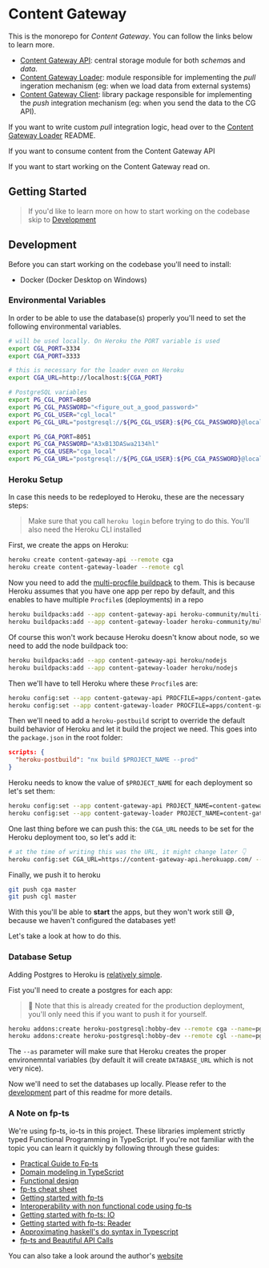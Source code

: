 # Content Gateway

This is the monorepo for _Content Gateway_. You can follow the links below to learn more.

-   [Content Gateway API](/apps/content-gateway-api): central storage module for both *schema*s and _data_.
-   [Content Gateway Loader](/apps/content-gateway-loader): module responsible for implementing the _pull_ ingeration mechanism (eg: when we load data from external systems)
-   [Content Gateway Client](/libs/banklessdao/content-gateway-client): library package responsible for implementing the _push_ integration mechanism (eg: when you send the data to the CG API).

If you want to write custom _pull_ integration logic, head over to the [Content Gateway Loader](/apps/content-gateway-loader) README.

If you want to consume content from the Content Gateway API

If you want to start working on the Content Gateway read on.

## Getting Started

> If you'd like to learn more on how to start working on the codebase skip to [Development](#development)

## Development

Before you can start working on the codebase you'll need to install:

-   Docker (Docker Desktop on Windows)

### Environmental Variables

In order to be able to use the database(s) properly you'll need to set the following environmental variables.

```bash
# will be used locally. On Heroku the PORT variable is used
export CGL_PORT=3334
export CGA_PORT=3333

# this is necessary for the loader even on Heroku
export CGA_URL=http://localhost:${CGA_PORT}

# PostgreSQL variables
export PG_CGL_PORT=8050
export PG_CGL_PASSWORD="<figure_out_a_good_password>"
export PG_CGL_USER="cgl_local"
export PG_CGL_URL="postgresql://${PG_CGL_USER}:${PG_CGL_PASSWORD}@localhost:${PG_CGL_PORT}/${PG_CGL_USER}"

export PG_CGA_PORT=8051
export PG_CGA_PASSWORD="A3xB13DASwa2134hl"
export PG_CGA_USER="cga_local"
export PG_CGA_URL="postgresql://${PG_CGA_USER}:${PG_CGA_PASSWORD}@localhost:${PG_CGA_PORT}/${PG_CGA_USER}"
```

### Heroku Setup

In case this needs to be redeployed to Heroku, these are the necessary steps:

> Make sure that you call `heroku login` before trying to do this. You'll also need the Heroku CLI installed

First, we create the apps on Heroku:

```bash
heroku create content-gateway-api --remote cga
heroku create content-gateway-loader --remote cgl
```

Now you need to add the [multi-procfile buildpack](https://elements.heroku.com/buildpacks/heroku/heroku-buildpack-multi-procfile) to them. This is because Heroku assumes that you have one app per repo by default, and this enables to have multiple `Procfile`s (deployments) in a repo

```bash
heroku buildpacks:add --app content-gateway-api heroku-community/multi-procfile
heroku buildpacks:add --app content-gateway-loader heroku-community/multi-procfile
```

Of course this won't work because Heroku doesn't know about node, so we need to add the node buildpack too:

```bash
heroku buildpacks:add --app content-gateway-api heroku/nodejs
heroku buildpacks:add --app content-gateway-loader heroku/nodejs
```

Then we'll have to tell Heroku where these `Procfile`s are:

```bash
heroku config:set --app content-gateway-api PROCFILE=apps/content-gateway-api/Procfile
heroku config:set --app content-gateway-loader PROCFILE=apps/content-gateway-loader/Procfile
```

Then we'll need to add a `heroku-postbuild` script to override the default build behavior of Heroku and let it build the project we need. This goes into the `package.json` in the root folder:

```json
scripts: {
  "heroku-postbuild": "nx build $PROJECT_NAME --prod"
}
```

Heroku needs to know the value of `$PROJECT_NAME` for each deployment so let's set them:

```bash
heroku config:set --app content-gateway-api PROJECT_NAME=content-gateway-api
heroku config:set --app content-gateway-loader PROJECT_NAME=content-gateway-loader
```

One last thing before we can push this: the `CGA_URL` needs to be set for the Heroku deployment too, so let's add it:

```bash
# at the time of writing this was the URL, it might change later 👇
heroku config:set CGA_URL=https://content-gateway-api.herokuapp.com/ --remote cgl
```

Finally, we push it to heroku

```bash
git push cga master
git push cgl master
```

With this you'll be able to **start** the apps, but they won't work still 😅, because we haven't configured the databases yet!

Let's take a look at how to do this.

### Database Setup

Adding Postgres to Heroku is [relatively simple](https://devcenter.heroku.com/articles/heroku-postgresql).

Fist you'll need to create a postgres for each app:

> 📗 Note that this is already created for the production deployment, you'll only need this if you
> want to push it for yourself.

```bash
heroku addons:create heroku-postgresql:hobby-dev --remote cga --name=pg-cga --as=pg_cga
heroku addons:create heroku-postgresql:hobby-dev --remote cgl --name=pg-cgl --as=pg_cgl
```

The `--as` parameter will make sure that Heroku creates the proper environemntal variables (by default it will create `DATABASE_URL` which is not very nice).

Now we'll need to set the databases up locally. Please refer to the [development](#development) part of this readme for more details.

### A Note on fp-ts

We're using fp-ts, io-ts in this project. These libraries implement strictly typed Functional Programming in TypeScript. If you're not familiar with the topic you can learn it quickly by following through these guides:

-   [Practical Guide to Fp-ts](https://rlee.dev/series/practical-guide-to-fp-ts)
-   [Domain modeling in TypeScript](https://dev.to/ruizb/introduction-961)
-   [Functional design](https://dev.to/gcanti/functional-design-combinators-14pn)
-   [fp-ts cheat sheet](https://github.com/inato/fp-ts-cheatsheet)
-   [Getting started with fp-ts](https://dev.to/gcanti/getting-started-with-fp-ts-setoid-39f3)
-   [Interoperability with non functional code using fp-ts](https://dev.to/gcanti/interoperability-with-non-functional-code-using-fp-ts-432e)
-   [Getting started with fp-ts: IO](https://dev.to/gcanti/getting-started-with-fp-ts-io-36p6)
-   [Getting started with fp-ts: Reader](https://dev.to/gcanti/getting-started-with-fp-ts-reader-1ie5)
-   [Approximating haskell's do syntax in Typescript](https://paulgray.net/do-syntax-in-typescript/)
-   [fp-ts and Beautiful API Calls](https://dev.to/gnomff_65/fp-ts-and-beautiful-api-calls-1f55)

You can also take a look around the author's [website](https://paulgray.net/)
